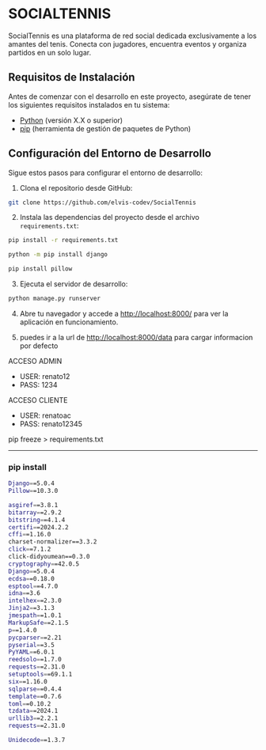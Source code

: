 # SOCIALTENNIS

SocialTennis es una plataforma de red social dedicada exclusivamente a los amantes del tenis. Conecta con jugadores, encuentra eventos y organiza partidos en un solo lugar.

## Requisitos de Instalación

Antes de comenzar con el desarrollo en este proyecto, asegúrate de tener los siguientes requisitos instalados en tu sistema:

- [Python](https://www.python.org/downloads/) (versión X.X o superior)
- [pip](https://pip.pypa.io/en/stable/installation/) (herramienta de gestión de paquetes de Python)

## Configuración del Entorno de Desarrollo

Sigue estos pasos para configurar el entorno de desarrollo:

1. Clona el repositorio desde GitHub:

```bash
git clone https://github.com/elvis-codev/SocialTennis
```

2. Instala las dependencias del proyecto desde el archivo `requirements.txt`:

```bash
pip install -r requirements.txt
```
```bash
python -m pip install django
```
```bash
pip install pillow
```

3. Ejecuta el servidor de desarrollo:

```bash
python manage.py runserver
```

4. Abre tu navegador y accede a [http://localhost:8000/](http://localhost:8000/) para ver la aplicación en funcionamiento.

5. puedes ir a la url de [http://localhost:8000/data](http://localhost:8000/data) para cargar informacion por defecto


ACCESO ADMIN
- USER: renato12
- PASS: 1234

ACCESO CLIENTE
- USER: renatoac
- PASS: renato12345


pip freeze > requirements.txt



--- 


### pip install 
```bash
Django==5.0.4
Pillow==10.3.0

asgiref==3.8.1
bitarray==2.9.2
bitstring==4.1.4
certifi==2024.2.2
cffi==1.16.0
charset-normalizer==3.3.2
click==7.1.2
click-didyoumean==0.3.0
cryptography==42.0.5
Django==5.0.4
ecdsa==0.18.0
esptool==4.7.0
idna==3.6
intelhex==2.3.0
Jinja2==3.1.3
jmespath==1.0.1
MarkupSafe==2.1.5
p==1.4.0
pycparser==2.21
pyserial==3.5
PyYAML==6.0.1
reedsolo==1.7.0
requests==2.31.0
setuptools==69.1.1
six==1.16.0
sqlparse==0.4.4
template==0.7.6
toml==0.10.2
tzdata==2024.1
urllib3==2.2.1
requests==2.31.0

Unidecode==1.3.7
```
